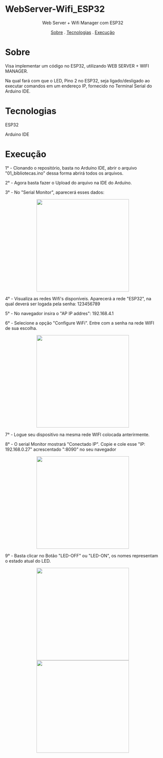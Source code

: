# WebServer-Wifi_ESP32

<p align="center"> Web Server + Wifi Manager com ESP32 </p>

<p align="center">
 <a href= "#sobre">Sobre</a> .
 <a href= "#tecnologias">Tecnologias</a> .
 <a href= "#execução">Execução</a> 
</p> 

# Sobre
<p> Visa implementar um código no ESP32, utilizando WEB SERVER + WIFI MANAGER.  </p>
<p> Na qual fará com que o LED, Pino 2 no ESP32, seja ligado/desligado ao executar comandos em um endereço IP, fornecido no Terminal Serial do Arduino IDE. </p>

# Tecnologias
<p> ESP32 </p>
<p> Arduino IDE </p>

# Execução
<p>1° - Clonando o repositório, basta no Arduíno IDE, abrir o arquivo "01_bibliotecas.ino" dessa forma abrirá todos os arquivos. </p>


<p>2° - Agora basta fazer o Upload do arquivo na IDE do Arduíno. </p>

<p>3° - No "Serial Monitor", aparecerá esses dados: </p>

<div align="center">
<img src="https://user-images.githubusercontent.com/90197643/172730088-1a1e5a9e-3a28-4112-b978-34239941a696.PNG" width="300px" />
</div> 

<p>4° - Visualiza as redes Wifi's disponíveis. Aparecerá a rede "ESP32", na qual deverá ser logada pela senha: 123456789</p>

<p>5° - No navegador insira o "AP IP addres": 192.168.4.1 </p>

<p>6° - Selecione a opção "Configure WiFi". Entre com a senha na rede WIFI de sua escolha. </p>

<div align="center">
<img src="https://user-images.githubusercontent.com/90197643/172732731-df2451c1-3316-4631-99cb-97493e8365f0.PNG" width="300px" />
</div>         

<p>7° - Logue seu dispositivo na mesma rede WIFI colocada anterirmente. </p>

<p>8° - O serial Monitor mostrará "Conectado IP". Copie e cole esse "IP: 192.168.0.27" acrescentado ":8090" no seu navegador </p>

<div align="center">
<img src="https://user-images.githubusercontent.com/90197643/172732743-132191db-329f-44bc-997d-b54ea58090ee.PNG" width="300px" />
</div> 

<p>9° - Basta clicar no Botão "LED-OFF" ou "LED-ON", os nomes representam o estado atual do LED. </p>

<div align="center">
<img src="https://user-images.githubusercontent.com/90197643/172733233-31d9390f-a196-4a64-a0aa-42392777a0b3.PNG" width="300px" />
</div> 
<div align="center">
<img src="https://user-images.githubusercontent.com/90197643/172733243-b9aa6e9c-a1f6-45da-ac7c-bcb6d8454b54.PNG" width="300px" />
</div> 
